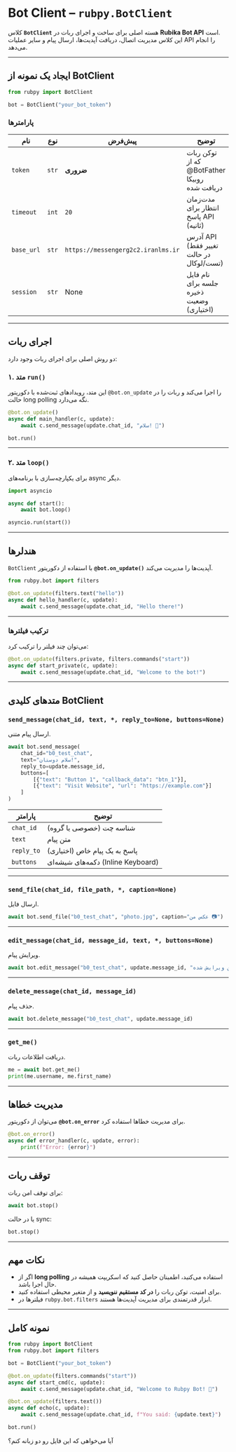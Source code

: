 
# Bot Client – `rubpy.BotClient`

کلاس **`BotClient`** هسته اصلی برای ساخت و اجرای ربات در **Rubika Bot API** است.  
این کلاس مدیریت اتصال، دریافت آپدیت‌ها، ارسال پیام و سایر عملیات API را انجام می‌دهد.

---

## ایجاد یک نمونه از BotClient

```python
from rubpy import BotClient

bot = BotClient("your_bot_token")
````

### پارامترها

| نام        | نوع   | پیش‌فرض                            | توضیح                                        |
| ---------- | ----- | ---------------------------------- | -------------------------------------------- |
| `token`    | `str` | **ضروری**                          | توکن ربات که از @BotFather روبیکا دریافت شده |
| `timeout`  | `int` | `20`                               | مدت‌زمان انتظار برای پاسخ API (ثانیه)        |
| `base_url` | `str` | `https://messengerg2c2.iranlms.ir` | آدرس API (تغییر فقط در حالت تست/لوکال)       |
| `session`  | `str` | None                               | نام فایل جلسه برای ذخیره وضعیت (اختیاری)     |

---

## اجرای ربات

دو روش اصلی برای اجرای ربات وجود دارد:

### ۱. متد `run()`

این متد، رویدادهای ثبت‌شده با دکوریتور `@bot.on_update` را اجرا می‌کند و ربات را در حالت long polling نگه می‌دارد.

```python
@bot.on_update()
async def main_handler(c, update):
    await c.send_message(update.chat_id, "سلام! 👋")

bot.run()
```

---

### ۲. متد `loop()`

برای یکپارچه‌سازی با برنامه‌های async دیگر.

```python
import asyncio

async def start():
    await bot.loop()

asyncio.run(start())
```

---

## هندلرها

`BotClient` با استفاده از دکوریتور **`@bot.on_update()`** آپدیت‌ها را مدیریت می‌کند.

```python
from rubpy.bot import filters

@bot.on_update(filters.text("hello"))
async def hello_handler(c, update):
    await c.send_message(update.chat_id, "Hello there!")
```

---

### ترکیب فیلترها

می‌توان چند فیلتر را ترکیب کرد:

```python
@bot.on_update(filters.private, filters.commands("start"))
async def start_private(c, update):
    await c.send_message(update.chat_id, "Welcome to the bot!")
```

---

## متدهای کلیدی BotClient

### `send_message(chat_id, text, *, reply_to=None, buttons=None)`

ارسال پیام متنی.

```python
await bot.send_message(
    chat_id="b0_test_chat",
    text="سلام دوستان!",
    reply_to=update.message_id,
    buttons=[
        [{"text": "Button 1", "callback_data": "btn_1"}],
        [{"text": "Visit Website", "url": "https://example.com"}]
    ]
)
```

| پارامتر    | توضیح                              |
| ---------- | ---------------------------------- |
| `chat_id`  | شناسه چت (خصوصی یا گروه)           |
| `text`     | متن پیام                           |
| `reply_to` | پاسخ به یک پیام خاص (اختیاری)      |
| `buttons`  | دکمه‌های شیشه‌ای (Inline Keyboard) |

---

### `send_file(chat_id, file_path, *, caption=None)`

ارسال فایل.

```python
await bot.send_file("b0_test_chat", "photo.jpg", caption="عکس من 📷")
```

---

### `edit_message(chat_id, message_id, text, *, buttons=None)`

ویرایش پیام.

```python
await bot.edit_message("b0_test_chat", update.message_id, "متن ویرایش شده ✅")
```

---

### `delete_message(chat_id, message_id)`

حذف پیام.

```python
await bot.delete_message("b0_test_chat", update.message_id)
```

---

### `get_me()`

دریافت اطلاعات ربات.

```python
me = await bot.get_me()
print(me.username, me.first_name)
```

---

## مدیریت خطاها

می‌توان از دکوریتور **`@bot.on_error`** برای مدیریت خطاها استفاده کرد.

```python
@bot.on_error()
async def error_handler(c, update, error):
    print(f"Error: {error}")
```

---

## توقف ربات

برای توقف امن ربات:

```python
await bot.stop()
```

یا در حالت sync:

```python
bot.stop()
```

---

## نکات مهم

* اگر از **long polling** استفاده می‌کنید، اطمینان حاصل کنید که اسکریپت همیشه در حال اجرا باشد.
* برای امنیت، توکن ربات را **در کد مستقیم ننویسید** و از متغیر محیطی استفاده کنید.
* فیلترها در `rubpy.bot.filters` ابزار قدرتمندی برای مدیریت آپدیت‌ها هستند.

---

## نمونه کامل

```python
from rubpy import BotClient
from rubpy.bot import filters

bot = BotClient("your_bot_token")

@bot.on_update(filters.commands("start"))
async def start_cmd(c, update):
    await c.send_message(update.chat_id, "Welcome to Rubpy Bot! 🚀")

@bot.on_update(filters.text())
async def echo(c, update):
    await c.send_message(update.chat_id, f"You said: {update.text}")

bot.run()
```
آیا می‌خواهی که این فایل رو دو زبانه کنم؟
```
